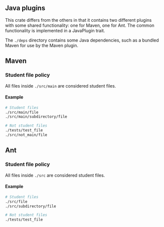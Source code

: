## Java plugins

This crate differs from the others in that it contains two different plugins with some shared functionality: one for Maven, one for Ant. The common functionality is implemented in a JavaPlugin trait.

The `./deps` directory contains some Java dependencies, such as a bundled Maven for use by the Maven plugin.

## Maven

### Student file policy

All files inside `./src/main` are considered student files.

#### Example

```bash
# Student files
./src/main/file
./src/main/subdirectory/file

# Not student files
./tests/test_file
./src/not_main/file
```

## Ant

### Student file policy

All files inside `./src` are considered student files.

#### Example

```bash
# Student files
./src/file
./src/subdirectory/file

# Not student files
./tests/test_file
```
